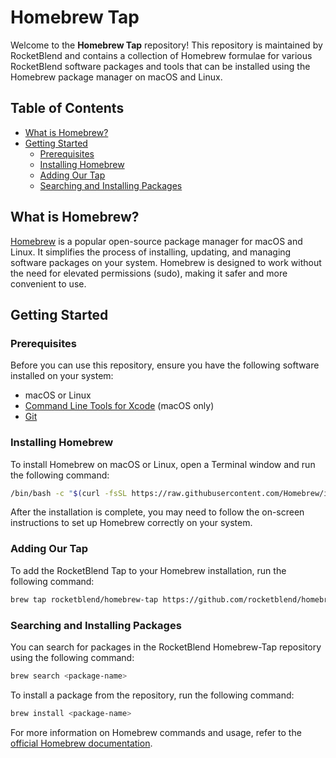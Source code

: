 # Homebrew Tap

Welcome to the **Homebrew Tap** repository! This repository is maintained by RocketBlend and contains a collection of Homebrew formulae for various RocketBlend software packages and tools that can be installed using the Homebrew package manager on macOS and Linux.

## Table of Contents

- [What is Homebrew?](#what-is-homebrew)
- [Getting Started](#getting-started)
  - [Prerequisites](#prerequisites)
  - [Installing Homebrew](#installing-homebrew)
  - [Adding Our Tap](#adding-our-tap)
  - [Searching and Installing Packages](#searching-and-installing-packages)

## What is Homebrew?

[Homebrew](https://brew.sh/) is a popular open-source package manager for macOS and Linux. It simplifies the process of installing, updating, and managing software packages on your system. Homebrew is designed to work without the need for elevated permissions (sudo), making it safer and more convenient to use.

## Getting Started

### Prerequisites

Before you can use this repository, ensure you have the following software installed on your system:

- macOS or Linux
- [Command Line Tools for Xcode](https://developer.apple.com/download/more/) (macOS only)
- [Git](https://git-scm.com/)

### Installing Homebrew

To install Homebrew on macOS or Linux, open a Terminal window and run the following command:

```bash
/bin/bash -c "$(curl -fsSL https://raw.githubusercontent.com/Homebrew/install/HEAD/install.sh)"
```

After the installation is complete, you may need to follow the on-screen instructions to set up Homebrew correctly on your system.

### Adding Our Tap

To add the RocketBlend Tap to your Homebrew installation, run the following command:

```bash
brew tap rocketblend/homebrew-tap https://github.com/rocketblend/homebrew-tap.git
```

### Searching and Installing Packages

You can search for packages in the RocketBlend Homebrew-Tap repository using the following command:

```bash
brew search <package-name>
```

To install a package from the repository, run the following command:

```bash
brew install <package-name>
```

For more information on Homebrew commands and usage, refer to the [official Homebrew documentation](https://docs.brew.sh/).